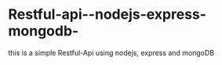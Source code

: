 # Restful-api--nodejs-express-mongodb-
this is a simple Restful-Api using nodejs, express and mongoDB
